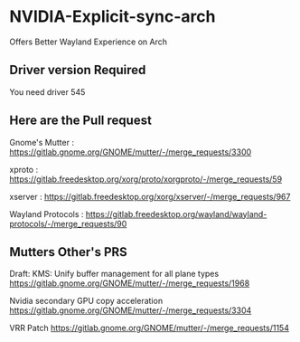 # NVIDIA-Explicit-sync-arch
Offers Better Wayland Experience on Arch

##  Driver version Required
You need driver 545

## Here are the Pull request

Gnome's Mutter : https://gitlab.gnome.org/GNOME/mutter/-/merge_requests/3300

xproto : https://gitlab.freedesktop.org/xorg/proto/xorgproto/-/merge_requests/59

xserver : https://gitlab.freedesktop.org/xorg/xserver/-/merge_requests/967

Wayland Protocols : https://gitlab.freedesktop.org/wayland/wayland-protocols/-/merge_requests/90

## Mutters Other's PRS

Draft: KMS: Unify buffer management for all plane types https://gitlab.gnome.org/GNOME/mutter/-/merge_requests/1968

Nvidia secondary GPU copy acceleration https://gitlab.gnome.org/GNOME/mutter/-/merge_requests/3304

VRR Patch https://gitlab.gnome.org/GNOME/mutter/-/merge_requests/1154

